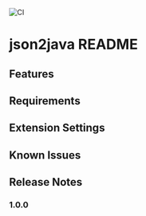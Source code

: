 ![CI](https://github.com/guedes4g/json-to-java/workflows/CI/badge.svg)

# json2java README

## Features

## Requirements

## Extension Settings

## Known Issues

## Release Notes

### 1.0.0
